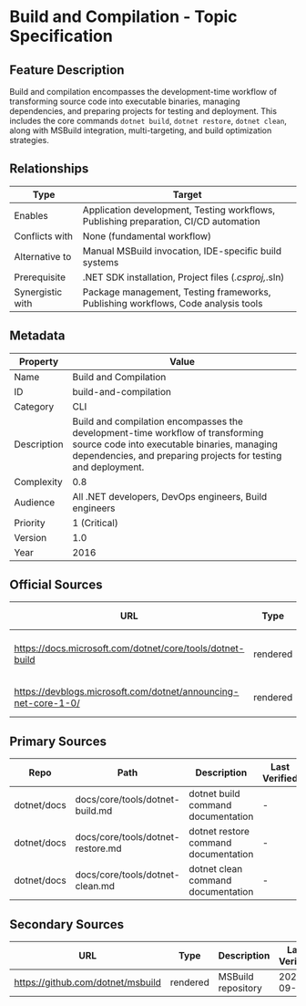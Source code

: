 # Build and Compilation - Topic Specification

## Feature Description

Build and compilation encompasses the development-time workflow of transforming source code into executable binaries, managing dependencies, and preparing projects for testing and deployment. This includes the core commands `dotnet build`, `dotnet restore`, `dotnet clean`, along with MSBuild integration, multi-targeting, and build optimization strategies.

## Relationships

| Type | Target |
| --- | --- |
| Enables | Application development, Testing workflows, Publishing preparation, CI/CD automation |
| Conflicts with | None (fundamental workflow) |
| Alternative to | Manual MSBuild invocation, IDE-specific build systems |
| Prerequisite | .NET SDK installation, Project files (*.csproj,*.sln) |
| Synergistic with | Package management, Testing frameworks, Publishing workflows, Code analysis tools |

## Metadata

| Property | Value |
| --- | --- |
| Name | Build and Compilation |
| ID | build-and-compilation |
| Category | CLI |
| Description | Build and compilation encompasses the development-time workflow of transforming source code into executable binaries, managing dependencies, and preparing projects for testing and deployment. |
| Complexity | 0.8 |
| Audience | All .NET developers, DevOps engineers, Build engineers |
| Priority | 1 (Critical) |
| Version | 1.0 |
| Year | 2016 |

## Official Sources

| URL | Type | Description | Last Verified |
| --- | --- | --- | --- |
| https://docs.microsoft.com/dotnet/core/tools/dotnet-build | rendered | Main dotnet build command documentation | 2025-09-20 |
| https://devblogs.microsoft.com/dotnet/announcing-net-core-1-0/ | rendered | Official .NET Core 1.0 announcement | 2025-09-20 |

## Primary Sources

| Repo | Path | Description | Last Verified |
| --- | --- | --- | --- |
| dotnet/docs | docs/core/tools/dotnet-build.md | dotnet build command documentation | - |
| dotnet/docs | docs/core/tools/dotnet-restore.md | dotnet restore command documentation | - |
| dotnet/docs | docs/core/tools/dotnet-clean.md | dotnet clean command documentation | - |

## Secondary Sources

| URL | Type | Description | Last Verified |
| --- | --- | --- | --- |
| https://github.com/dotnet/msbuild | rendered | MSBuild repository | 2025-09-20 |
